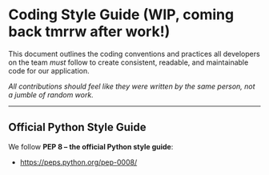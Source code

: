 # Coding Style Guide (WIP, coming back tmrrw after work!)

This document outlines the coding conventions and practices all developers on the team _must_ follow to create consistent, readable, and maintainable code for our application.

_All contributions should feel like they were written by the same person, not a jumble of random work._

---

## Official Python Style Guide

We follow **PEP 8 – the official Python style guide**:

- https://peps.python.org/pep-0008/

